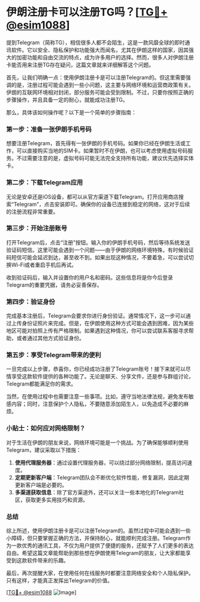 # 伊朗注册卡可以注册TG吗？[[TG💪+ @esim1088](https://t.me/s/esim1088)]

提到Telegram（简称TG），相信很多人都不会陌生，这是一款风靡全球的即时通讯软件。它以安全、隐私保护和功能强大而闻名，尤其在伊朗这样的国家，因其强大的加密功能和自由交流的特点，成为许多用户的选择。然而，很多人对伊朗注册卡能否用来注册TG存在疑问，这篇文章就来详细解答这个问题。

首先，让我们明确一点：使用伊朗注册卡是可以注册Telegram的。但这里需要强调的是，注册过程可能会遇到一些小问题，这主要与网络环境和运营商政策有关。伊朗的互联网环境相对封闭，部分服务可能会受到限制。不过，只要你按照正确的步骤操作，并且具备一定的耐心，就能成功注册TG。

那么，具体该如何操作呢？以下是一个简单的步骤指南：

### 第一步：准备一张伊朗手机号码

想要注册Telegram，首先得有一张伊朗的手机号码。如果你已经在伊朗生活或工作，可以直接购买当地的SIM卡。如果暂时不在伊朗，也可以考虑使用虚拟号码服务。不过需要注意的是，虚拟号码可能无法完全支持所有功能，建议优先选择实体卡。

### 第二步：下载Telegram应用

无论是安卓还是iOS设备，都可以从官方渠道下载Telegram。打开应用商店搜索“Telegram”，点击安装即可。确保你的设备已连接到稳定的网络，这对于后续的注册流程非常重要。

### 第三步：开始注册账号

打开Telegram后，点击“注册”按钮。输入你的伊朗手机号码，然后等待系统发送验证码短信。这里可能会遇到一个问题——由于伊朗的网络环境特殊，有时候验证码短信可能会延迟到达，甚至收不到。如果出现这种情况，不要着急，可以尝试切换Wi-Fi或者重启手机后再试。

收到验证码后，输入并设置你的用户名和密码。这些信息将是你今后登录Telegram的重要凭据，请务必妥善保存。

### 第四步：验证身份

完成基本注册后，Telegram会要求你进行身份验证。通常情况下，这一步可以通过上传身份证照片来完成。但是，在伊朗使用这种方式可能会遇到困难，因为某些地区可能对拍照上传有严格限制。如果遇到这种情况，你可以尝试联系客服寻求帮助，或者通过其他方式验证身份。

### 第五步：享受Telegram带来的便利

一旦完成以上步骤，恭喜你，你已经成功注册了Telegram账号！接下来就可以尽情享受这款软件提供的各种功能了。无论是聊天、分享文件，还是参与群组讨论，Telegram都能满足你的需求。

当然，在使用过程中也需要注意一些事项。比如，遵守当地法律法规，避免发布敏感内容；同时，注意保护个人隐私，不要随意添加陌生人，以免造成不必要的麻烦。

### 小贴士：如何应对网络限制？

对于生活在伊朗的朋友来说，网络环境可能是一个挑战。为了确保能够顺利使用Telegram，建议采取以下措施：

1. **使用代理服务器**：通过设置代理服务器，可以绕过部分网络限制，提高访问速度。
2. **定期更新客户端**：Telegram团队会不断优化软件性能，修复漏洞，因此定期更新客户端是必要的。
3. **多渠道获取信息**：除了官方渠道外，还可以关注一些本地化的Telegram社区，获取更多实用技巧和资源。

### 总结

综上所述，使用伊朗注册卡是可以注册Telegram的。虽然过程中可能会遇到一些小障碍，但只要掌握正确的方法，并保持耐心，就能顺利完成注册。Telegram作为一款优秀的通讯工具，不仅为用户提供了便捷的服务，还赋予了人们更多的表达自由。希望这篇文章能帮助到那些想在伊朗使用Telegram的朋友，让大家都能享受到这款软件带来的乐趣。

最后，再次提醒大家，在使用任何在线服务时都要注意网络安全和个人隐私保护。只有这样，才能真正发挥出Telegram的价值。

[[TG💪+ @esim1088](https://t.me/s/esim1088) ![Image](https://i.postimg.cc/4NQfJmqS/Snipaste-2025-05-13-00-14-12.png)]